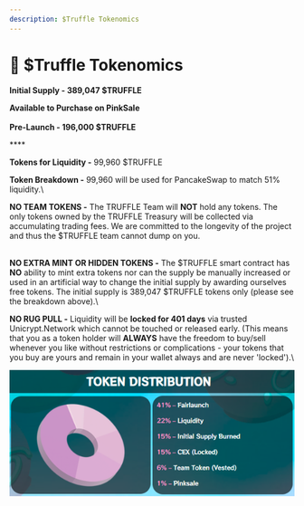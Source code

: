 ```yaml
---
description: $Truffle Tokenomics
---
```


# 🚀 $Truffle Tokenomics

**Initial Supply - 389,047 $TRUFFLE**

**Available to Purchase on PinkSale**\
\
**Pre-Launch - 196,000 $TRUFFLE**

\*\*\*\*

**Tokens for Liquidity -** 99,960 $TRUFFLE

**Token Breakdown -** 99,960 will be used for PancakeSwap to match 51% liquidity.\


**NO TEAM TOKENS -** The TRUFFLE Team will **NOT** hold any tokens. The only tokens owned by the TRUFFLE Treasury will be collected via accumulating trading fees. We are committed to the longevity of the project and thus the $TRUFFLE team cannot dump on you.

\
**NO EXTRA MINT OR HIDDEN TOKENS -** The $TRUFFLE smart contract has **NO** ability to mint extra tokens nor can the supply be manually increased or used in an artificial way to change the initial supply by awarding ourselves free tokens. The initial supply is 389,047 $TRUFFLE tokens only (please see the breakdown above).\


**NO RUG PULL -** Liquidity will be **locked for 401 days** via trusted Unicrypt.Network which cannot be touched or released early. (This means that you as a token holder will **ALWAYS** have the freedom to buy/sell whenever you like without restrictions or complications - your tokens that you buy are yours and remain in your wallet always and are never 'locked').\\

![](.gitbook/assets/E.PNG)

